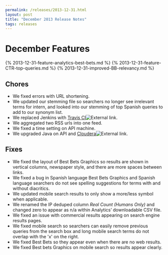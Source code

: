 ```yaml
---
permalink: /releases/2013-12-31.html
layout: post
title: "December 2013 Release Notes"
tags: releases
---
```

# December Features

{% 2013-12-31-feature-analytics-best-bets.md %}
{% 2013-12-31-feature-CTR-top-queries.md %}
{% 2013-12-31-improved-BB-relevancy.md %}

## Chores

* We fixed errors with URL shortening.
* We updated our stemming file so searchers no longer see irrelevant terms for intern, and looked into our stemming of top Spanish queries to add to our synonym list.
* We replaced Jenkins with [Travis CI](https://travis-ci.org/)![External link](https://9fddeb862c037f6d2190-f1564c64756a8cfee25b6b19953b1d23.ssl.cf2.rackcdn.com/external_link.gif).
* We aggregated two RSS urls into one feed.
* We fixed a time setting on API machine. 
* We upgraded Java on API and [Cloudera](http://www.cloudera.com/content/cloudera/en/home.html)![External link](https://9fddeb862c037f6d2190-f1564c64756a8cfee25b6b19953b1d23.ssl.cf2.rackcdn.com/external_link.gif).


## Fixes

* We fixed the layout of Best Bets Graphics so results are shown in vertical columns, newspaper style, and there are more spaces between links.
* We fixed a bug in Spanish language Best Bets Graphics and Spanish language searchers do not see spelling suggestions for terms with and without diacritics.
* We updated mobile search results to only show a more/less symbol when applicable.
* We renamed the IP deduped column <i>Real Count (Humans Only)</i> and changed zero to appear as n/a within Analytics’ downloadable CSV file.
* We fixed an issue with commercial results appearing on search engine results pages.
* We fixed mobile search so searchers can easily remove previous queries from the search box and long mobile search terms do not overlap with the 'x' on the right.
* We fixed Best Bets so they appear even when there are no web results.
* We fixed Best bets Graphics on mobile search so results appear clearly.